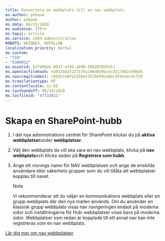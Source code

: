 ```yaml
---
title: Konvertera en webbplats till en nav webbplats
ms.author: pebaum
author: pebaum
ms.date: 04/21/2020
ms.audience: ITPro
ms.topic: article
ms.service: o365-administration
ROBOTS: NOINDEX, NOFOLLOW
localization_priority: Normal
ms.custom:
- "710"
- "5300012"
ms.assetid: 837996e6-802f-4745-a590-500207835d11
ms.openlocfilehash: e3011b8af2271761c96d8e9bcecd317682c096d6
ms.sourcegitcommit: c6692ce0fa1358ec3529e59ca0ecdfdea4cdc759
ms.translationtype: MT
ms.contentlocale: sv-SE
ms.lasthandoff: 09/14/2020
ms.locfileid: "47733021"
---
```

# <a name="create-a-sharepoint-hub-site"></a>Skapa en SharePoint-hubb

1. I det nya administrations centret för SharePoint klickar du på **aktiva webbplatser**under **webbplatser**.

2. Välj den webbplats du vill ska vara en nav webbplats, klicka på **nav webbplats**och klicka sedan på **Registrera som hubb**.

3. Ange ett visnings namn för NAV webbplatsen och ange de enskilda användare eller säkerhets grupper som du vill tillåta att webbplatser kopplas till navet.

    > [!NOTE]
    >  Vi rekommenderar att du väljer en kommunikations webbplats eller en grupp webbplats där den nya mallen används. Om du använder en klassisk grupp webbplats visas nav navigeringen endast på moderna sidor och inställningarna för Hub-webbplatser visas bara på moderna sidor. Webbplatser som redan är kopplade till ett annat nav kan inte registreras som en nav webbplats.
  
[Lär dig mer om nav webbplatser](https://go.microsoft.com/fwlink/?linkid=869149)
  